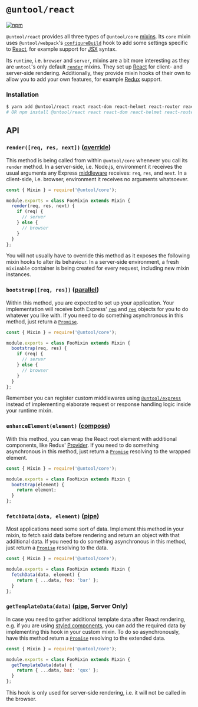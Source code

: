# `@untool/react`

[![npm](https://img.shields.io/npm/v/@untool%2Freact.svg)](https://www.npmjs.com/package/@untool%2Freact)

`@untool/react` provides all three types of `@untool/core` [mixins](https://github.com/untool/untool/blob/master/packages/core/README.md#mixins). Its `core` mixin uses `@untool/webpack`'s [`configureBuild`](https://github.com/untool/untool/blob/master/packages/webpack/README.md#configurebuildwebpackconfig-loaderconfigs-target-pipe) hook to add some settings specific to [React](https://reactjs.org), for example support for [JSX](https://reactjs.org/docs/introducing-jsx.html) syntax.

Its `runtime`, i.e. `browser` and `server`, mixins are a bit more interesting as they are `untool`'s only default [`render`](https://github.com/untool/untool/blob/master/packages/core/README.md#renderargs-runtime-only) mixins. They set up [React](https://reactjs.org) for client- and server-side rendering. Additionally, they provide mixin hooks of their own to allow you to add your own features, for example [Redux](https://redux.js.org) support.

### Installation

```bash
$ yarn add @untool/react react react-dom react-helmet react-router react-router-dom
# OR npm install @untool/react react react-dom react-helmet react-router react-router-dom
```

## API

### `render([req, res, next])` ([override](https://github.com/untool/mixinable/blob/master/README.md#defineoverride))

This method is being called from within `@untool/core` whenever you call its `render` method. In a server-side, i.e. Node.js, environment it receives the usual arguments any Express [middleware](https://expressjs.com/en/guide/writing-middleware.html) receives: `req`, `res`, and `next`. In a client-side, i.e. browser, environment it receives no arguments whatsoever.

```javascript
const { Mixin } = require('@untool/core');

module.exports = class FooMixin extends Mixin {
  render(req, res, next) {
    if (req) {
      // server
    } else {
      // browser
    }
  }
};
```

You will not usually have to override this method as it exposes the following mixin hooks to alter its behaviour. In a server-side environment, a fresh `mixinable` container is being created for every request, including new mixin instances.

### `bootstrap([req, res])` ([parallel](https://github.com/untool/mixinable/blob/master/README.md#defineparallel))

Within this method, you are expected to set up your application. Your implementation will receive both Express' [`req`](https://expressjs.com/en/4x/api.html#req) and [`res`](https://expressjs.com/en/4x/api.html#res) objects for you to do whatever you like with. If you need to do something asynchronous in this method, just return a [`Promise`](https://developer.mozilla.org/en-US/docs/Web/JavaScript/Reference/Global_Objects/Promise).

```javascript
const { Mixin } = require('@untool/core');

module.exports = class FooMixin extends Mixin {
  bootstrap(req, res) {
    if (req) {
      // server
    } else {
      // browser
    }
  }
};
```

Remember you can register custom middlewares using [`@untool/express`](https://github.com/untool/untool/blob/master/packages/express/README.md#initializeserverapp-target-sequence) instead of implementing elaborate request or response handling logic inside your runtime mixin.

### `enhanceElement(element)` ([compose](https://github.com/untool/mixinable/blob/master/README.md#definecompose))

With this method, you can wrap the React root element with additional components, like Redux' [Provider](https://redux.js.org/basics/usage-with-react). If you need to do something asynchronous in this method, just return a [`Promise`](https://developer.mozilla.org/en-US/docs/Web/JavaScript/Reference/Global_Objects/Promise) resolving to the wrapped element.

```javascript
const { Mixin } = require('@untool/core');

module.exports = class FooMixin extends Mixin {
  bootstrap(element) {
    return element;
  }
};
```

### `fetchData(data, element)` ([pipe](https://github.com/untool/mixinable/blob/master/README.md#definepipe))

Most applications need some sort of data. Implement this method in your mixin, to fetch said data before rendering and return an object with that additional data. If you need to do something asynchronous in this method, just return a [`Promise`](https://developer.mozilla.org/en-US/docs/Web/JavaScript/Reference/Global_Objects/Promise) resolving to the data.

```javascript
const { Mixin } = require('@untool/core');

module.exports = class FooMixin extends Mixin {
  fetchData(data, element) {
    return { ...data, foo: 'bar' };
  }
};
```

### `getTemplateData(data)` ([pipe](https://github.com/untool/mixinable/blob/master/README.md#definepipe), Server Only)

In case you need to gather additional template data after React rendering, e.g. if you are using [styled components](https://www.styled-components.com), you can add the required data by implementing this hook in your custom mixin. To do so asynchronously, have this method return a [`Promise`](https://developer.mozilla.org/en-US/docs/Web/JavaScript/Reference/Global_Objects/Promise) resolving to the extended data.

```javascript
const { Mixin } = require('@untool/core');

module.exports = class FooMixin extends Mixin {
  getTemplateData(data) {
    return { ...data, baz: 'qux' };
  }
};
```

This hook is only used for server-side rendering, i.e. it will not be called in the browser.
